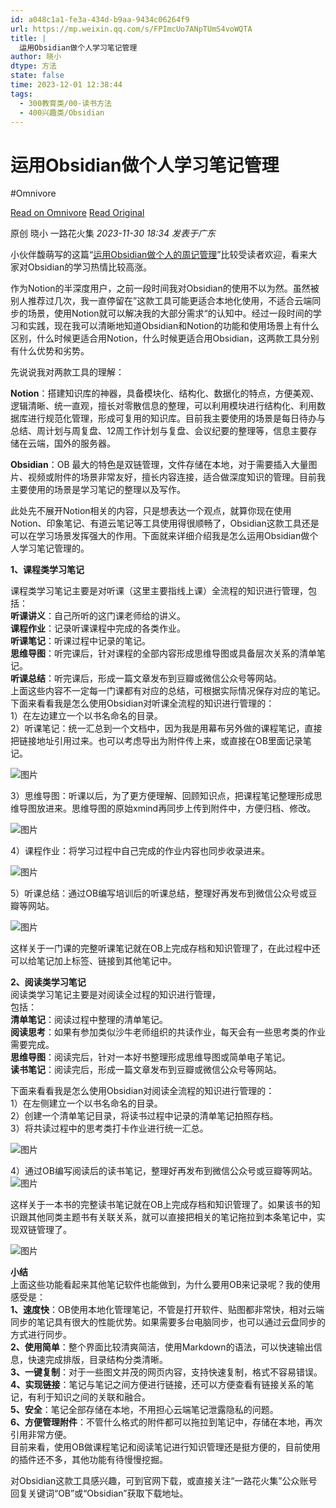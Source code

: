 ```yaml
---
id: a048c1a1-fe3a-434d-b9aa-9434c06264f9
url: https://mp.weixin.qq.com/s/FPImcUo7ANpTUmS4voWQTA
title: |
  运用Obsidian做个人学习笔记管理
author: 晓小
dtype: 方法
state: false
time: 2023-12-01 12:38:44
tags:
  - 300教育类/00-读书方法
  - 400兴趣类/Obsidian
---
```



# 运用Obsidian做个人学习笔记管理
#Omnivore

[Read on Omnivore](https://omnivore.app/me/https-mp-weixin-qq-com-s-fp-imc-uo-7-a-np-t-um-s-4-vo-wqta-18c23abec35)
[Read Original](https://mp.weixin.qq.com/s/FPImcUo7ANpTUmS4voWQTA)

原创  晓小  一路花火集 _2023-11-30 18:34_ _发表于广东_ 

小伙伴馥萌写的这篇“[运用Obsidian做个人的周记管理](http://mp.weixin.qq.com/s?%5F%5Fbiz=MzAxNTY5MzYzNQ==&mid=2247484766&idx=1&sn=f3e4d0d62a9770214ae35e964a72c54b&chksm=9b816772acf6ee6459306868ee8d0705ee3d5247064ae45445b05f4555d658d92a581c6311f4&scene=21#wechat%5Fredirect)”比较受读者欢迎，看来大家对Obsidian的学习热情比较高涨。

作为Notion的半深度用户，之前一段时间我对Obsidian的使用不以为然。虽然被别人推荐过几次，我一直停留在”这款工具可能更适合本地化使用，不适合云端同步的场景，使用Notion就可以解决我的大部分需求“的认知中。经过一段时间的学习和实践，现在我可以清晰地知道Obsidian和Notion的功能和使用场景上有什么区别，什么时候更适合用Notion，什么时候更适合用Obsidian，这两款工具分别有什么优势和劣势。

先说说我对两款工具的理解：

**Notion**：搭建知识库的神器，具备模块化、结构化、数据化的特点，方便美观、逻辑清晰、统一直观，擅长对零散信息的整理，可以利用模块进行结构化、利用数据库进行规范化管理，形成可复用的知识库。目前我主要使用的场景是每日待办与总结、周计划与周复盘、12周工作计划与复盘、会议纪要的整理等，信息主要存储在云端，国外的服务器。

**Obsidian**：OB 最大的特色是双链管理，文件存储在本地，对于需要插入大量图片、视频或附件的场景非常友好，擅长内容连接，适合做深度知识的管理。目前我主要使用的场景是学习笔记的整理以及写作。

此处先不展开Notion相关的内容，只是想表达一个观点，就算你现在使用Notion、印象笔记、有道云笔记等工具使用得很顺畅了，Obsidian这款工具还是可以在学习场景发挥强大的作用。下面就来详细介绍我是怎么运用Obsidian做个人学习笔记管理的。

**1、课程类学习笔记**

课程类学习笔记主要是对听课（这里主要指线上课）全流程的知识进行管理，包括：  
**听课讲义**：自己所听的这门课老师给的讲义。  
**课程作业**：记录听课课程中完成的各类作业。  
**听课笔记**：听课过程中记录的笔记。  
**思维导图**：听完课后，针对课程的全部内容形成思维导图或具备层次关系的清单笔记。  
**听课总结**：听完课后，形成一篇文章发布到豆瓣或微信公众号等网站。  
上面这些内容不一定每一门课都有对应的总结，可根据实际情况保存对应的笔记。  
下面来看看我是怎么使用Obsidian对听课全流程的知识进行管理的：  
1）在左边建立一个以书名命名的目录。  
2）听课笔记：统一汇总到一个文档中，因为我是用幕布另外做的课程笔记，直接把链接地址引用过来。也可以考虑导出为附件传上来，或直接在OB里面记录笔记。

![图片](https://proxy-prod.omnivore-image-cache.app/0x0,sMyG5zsD8s1pT5rMsGBBePJyB2d5IRShufdHfFUCxLFE/https://mmbiz.qpic.cn/sz_mmbiz_png/ujWCYkic1D5uGPfhtmZ60yOf5l5MjKTqUNGekubC8EF5B7cht4TdvhqOAYcvYvTPjV2g86dVT0ibIaFhWwxk95XA/640?wx_fmt=png&from=appmsg)

3）思维导图：听课以后，为了更方便理解、回顾知识点，把课程笔记整理形成思维导图放进来。思维导图的原始xmind再同步上传到附件中，方便归档、修改。

![图片](https://proxy-prod.omnivore-image-cache.app/0x0,sK80g49qPFuiO8s3cXjjRGzuGKosASAt97v_WZZSjnys/https://mmbiz.qpic.cn/sz_mmbiz_png/ujWCYkic1D5uGPfhtmZ60yOf5l5MjKTqUo32Utja2icDwicJRFfcNRbxextibn39VsDyduqialGI51iaQ4Tfjl7iaCpxA/640?wx_fmt=png&from=appmsg)

4）课程作业：将学习过程中自己完成的作业内容也同步收录进来。

![图片](https://proxy-prod.omnivore-image-cache.app/0x0,sPOkb3CQNiA0d4VqrRTqo7jNXkF0UiUTA79vMoTcR05w/https://mmbiz.qpic.cn/sz_mmbiz_png/ujWCYkic1D5uGPfhtmZ60yOf5l5MjKTqUP15icJuf5AztVxvNUr40BMWfTwvVtC4SQzkWjDrNO2GDBicp84WKESUA/640?wx_fmt=png&from=appmsg)

5）听课总结：通过OB编写培训后的听课总结，整理好再发布到微信公众号或豆瓣等网站。

![图片](https://proxy-prod.omnivore-image-cache.app/0x0,s2_rZZak7A9ambNzM_YgTXr-wTaiacXs8uMG5sB7FhLM/https://mmbiz.qpic.cn/sz_mmbiz_png/ujWCYkic1D5uGPfhtmZ60yOf5l5MjKTqURupIbeeEn3VktZs7n6xJnEZQ5ZU9Y9Y63T3kU3pBibDJHlAeYZo906w/640?wx_fmt=png&from=appmsg)

这样关于一门课的完整听课笔记就在OB上完成存档和知识管理了，在此过程中还可以给笔记加上标签、链接到其他笔记中。

**2、阅读类学习笔记**  
阅读类学习笔记主要是对阅读全过程的知识进行管理，  
包括：  
**清单笔记**：阅读过程中整理的清单笔记。  
**阅读思考**：如果有参加类似沙牛老师组织的共读作业，每天会有一些思考类的作业需要完成。  
**思维导图**：阅读完后，针对一本好书整理形成思维导图或简单电子笔记。  
**读书笔记**：阅读完后，形成一篇文章发布到豆瓣或微信公众号等网站。

下面来看看我是怎么使用Obsidian对阅读全流程的知识进行管理的：  
1）在左侧建立一个以书名命名的目录。  
2）创建一个清单笔记目录，将读书过程中记录的清单笔记拍照存档。  
3）将共读过程中的思考类打卡作业进行统一汇总。

![图片](https://proxy-prod.omnivore-image-cache.app/0x0,sW1aXq8ClD8Uuwm6SWJPYmeyV3lLO5xGpMcRxYOE2S0U/https://mmbiz.qpic.cn/sz_mmbiz_png/ujWCYkic1D5uGPfhtmZ60yOf5l5MjKTqUsgCexCTSNzKQMiazgLc1OSntR5ibkMNLW6PIActtibdMNP0WQQoMBqL5Q/640?wx_fmt=png&from=appmsg)

4）通过OB编写阅读后的读书笔记，整理好再发布到微信公众号或豆瓣等网站。![图片](https://proxy-prod.omnivore-image-cache.app/0x0,sbqny7JOkj8S9ku8_3jFM4aWNmjS75wZfpwRvWW4K5SQ/https://mmbiz.qpic.cn/sz_mmbiz_png/ujWCYkic1D5uGPfhtmZ60yOf5l5MjKTqUVyOKTELKoPkOmXRICbYBCZChhrAUCGM1lQ18SqsWssnxXdgvTsrAiag/640?wx_fmt=png&from=appmsg)

这样关于一本书的完整读书笔记就在OB上完成存档和知识管理了。如果该书的知识跟其他同类主题书有关联关系，就可以直接把相关的笔记拖拉到本条笔记中，实现双链管理了。

![图片](https://proxy-prod.omnivore-image-cache.app/0x0,sqprYslOpQ6MBQe44dgOYveiuMCr2_qVG8Nm0PvwD82U/https://mmbiz.qpic.cn/sz_mmbiz_png/ujWCYkic1D5uGPfhtmZ60yOf5l5MjKTqUibUpGtggeOhmo2jE1Ved54VVdf6ibTLCyZDMB5bMx6M6kCFKl3QtuUiaQ/640?wx_fmt=png&from=appmsg)

**小结**  
上面这些功能看起来其他笔记软件也能做到，为什么要用OB来记录呢？我的使用感受是：  
**1、速度快**：OB使用本地化管理笔记，不管是打开软件、贴图都非常快，相对云端同步的笔记具有很大的性能优势。如果需要多台电脑同步，也可以通过云盘同步的方式进行同步。  
**2、使用简单**：整个界面比较清爽简洁，使用Markdown的语法，可以快速输出信息，快速完成排版，目录结构分类清晰。  
**3、一键复制**：对于一些图文并茂的网页内容，支持快速复制，格式不容易错误。  
**4、实现链接**：笔记与笔记之间方便进行链接，还可以方便查看有链接关系的笔记，有利于知识之间的关联和融合。  
**5、安全**：笔记全部存储在本地，不用担心云端笔记泄露隐私的问题。  
**6、方便管理附件**：不管什么格式的附件都可以拖拉到笔记中，存储在本地，再次引用非常方便。  
目前来看，使用OB做课程笔记和阅读笔记进行知识管理还是挺方便的，目前使用的插件还不多，其他功能有待慢慢挖掘。

对Obsidian这款工具感兴趣，可到官网下载，或直接关注“一路花火集”公众账号回复关键词“OB”或“Obsidian”获取下载地址。  



